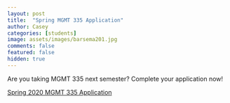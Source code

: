 ```yaml
---
layout: post
title:  "Spring MGMT 335 Application"
author: Casey
categories: [students]
image: assets/images/barsema201.jpg
comments: false
featured: false
hidden: true
---
```


Are you taking MGMT 335 next semester? Complete your application now!

<a href="https://niu.az1.qualtrics.com/jfe/form/SV_8fcCfKILLc17wUJ">Spring 2020 MGMT 335 Application</a>

